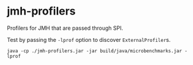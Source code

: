 jmh-profilers
=============

Profilers for JMH that are passed through SPI.

Test by passing the ```-lprof``` option to discover ```ExternalProfiler```s.

```
java -cp ./jmh-profilers.jar -jar build/java/microbenchmarks.jar -lprof
```
